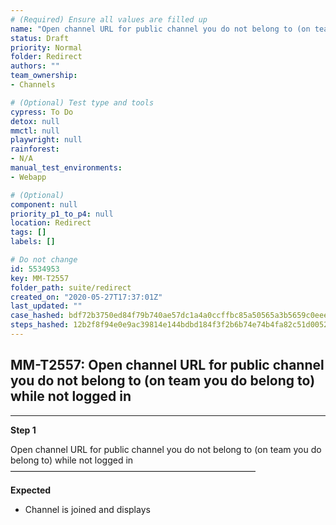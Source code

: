 ```yaml
---
# (Required) Ensure all values are filled up
name: "Open channel URL for public channel you do not belong to (on team you do belong to) while not logged in"
status: Draft
priority: Normal
folder: Redirect
authors: ""
team_ownership: 
- Channels

# (Optional) Test type and tools
cypress: To Do
detox: null
mmctl: null
playwright: null
rainforest: 
- N/A
manual_test_environments: 
- Webapp

# (Optional)
component: null
priority_p1_to_p4: null
location: Redirect
tags: []
labels: []

# Do not change
id: 5534953
key: MM-T2557
folder_path: suite/redirect
created_on: "2020-05-27T17:37:01Z"
last_updated: ""
case_hashed: bdf72b3750ed84f79b740ae57dc1a4a0ccffbc85a50565a3b5659c0eee675f46b2897dac13bc5be835a35df384f3768f
steps_hashed: 12b2f8f94e0e9ac39814e144bdbd184f3f2b6b74e74b4fa82c51d0052ac7ad3a8f7b356b58ef18b16d23e64174ca8e4e
---
```


## MM-T2557: Open channel URL for public channel you do not belong to (on team you do belong to) while not logged in

---

**Step 1**

Open channel URL for public channel you do not belong to (on team you do belong to) while not logged in\
————————————————————————————

**Expected**

- Channel is joined and displays
